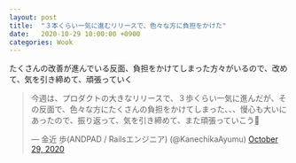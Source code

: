 ```yaml
---
layout: post
title:  "３本くらい一気に進むリリースで、色々な方に負担をかけた"
date:   2020-10-29 10:00:00 +0900
categories: Wook
---
```


たくさんの改善が進んでいる反面、負担をかけてしまった方々がいるので、改めて、気を引き締めて、頑張っていく 

<blockquote class="twitter-tweet"><p lang="ja" dir="ltr">今週は、プロダクトの大きなリリースで、３歩くらい一気に進んだが、その反面で、色々な方にたくさんの負担をかけてしまった、、、慢心も大いにあったので、振り返って、気を引き締めて、また頑張っていこう💪</p>&mdash; 金近 歩(ANDPAD / Railsエンジニア) (@KanechikaAyumu) <a href="https://twitter.com/KanechikaAyumu/status/1321819797714132992?ref_src=twsrc%5Etfw">October 29, 2020</a></blockquote> <script async src="https://platform.twitter.com/widgets.js" charset="utf-8"></script> 
